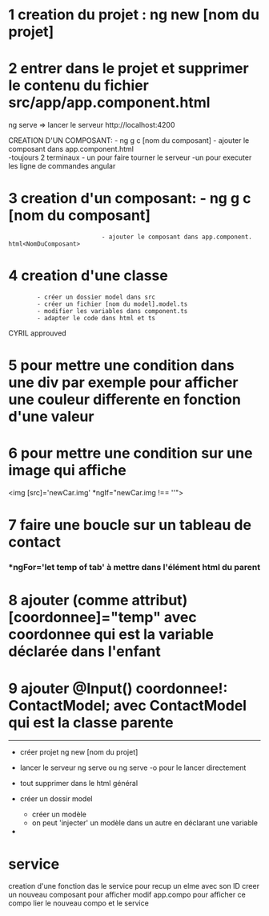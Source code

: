 # 1 creation du projet : ng new [nom du projet]

# 2 entrer dans le projet et supprimer le contenu du fichier src/app/app.component.html 

ng serve => lancer le serveur http://localhost:4200


CREATION D'UN COMPOSANT:  - ng g c [nom du composant]
                              - ajouter le composant dans app.component.html  
                              -toujours 2 terminaux
                                        - un pour faire tourner le serveur
                                        -un pour executer les ligne de commandes angular

# 3 creation d'un composant:    - ng g c [nom du composant]
                              - ajouter le composant dans app.component.   html<NomDuComposant> 

# 4 creation d'une classe
            - créer un dossier model dans src
            - créer un fichier [nom du model].model.ts
            - modifier les variables dans component.ts
            - adapter le code dans html et ts


CYRIL approuved      

# 5 pour mettre une condition dans une div par exemple pour afficher une couleur differente en fonction d'une valeur

<div class="general" [ngClass]="{'another-color': newCar.client == false }">

# 6 pour mettre une condition sur une image qui affiche      

<img [src]='newCar.img' *ngIf="newCar.img !== ''">

# 7 faire une boucle sur un tableau de contact
 ### *ngFor='let temp of tab' à mettre dans l'élément html du parent

# 8 ajouter (comme attribut) [coordonnee]="temp" avec coordonnee qui est la variable déclarée dans l'enfant


# 9 ajouter  @Input() coordonnee!: ContactModel; avec ContactModel qui est la classe parente

 


--------------------------------------------------------------------------

- créer projet 
   ng new [nom du projet]

- lancer le serveur
    ng serve ou ng serve -o pour le lancer directement

- tout supprimer dans le html général

- créer un dossir model
    - créer un modèle
    - on peut 'injecter' un modèle dans un autre en déclarant une variable 

-     


# service 

    




 

 creation d'une fonction das le service pour recup un elme avec son ID
 creer un nouveau composant pour afficher 
 modif app.compo pour afficher ce compo
 lier le nouveau compo et le service

